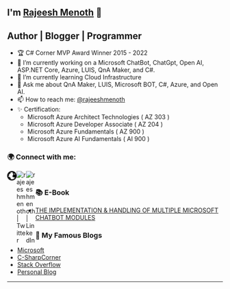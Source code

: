 ## I'm [Rajeesh Menoth](https://rajeeshmenoth.wordpress.com/) 👋

## Author | Blogger | Programmer

- 🏆 C# Corner MVP Award Winner 2015 - 2022
- 🔭 I’m currently working on a Microsoft ChatBot, ChatGpt, Open AI, ASP.NET Core, Azure, LUIS, QnA Maker, and C#.
- 🌱 I’m currently learning Cloud Infrastructure
- 💬 Ask me about QnA Maker, LUIS, Microsoft BOT, C#, Azure, and Open AI.
- 📫 How to reach me: [@rajeeshmenoth](https://twitter.com/rajeeshmenoth)
- ✨ Certification:
     - Microsoft Azure Architect Technologies ( AZ 303 )
     - Microsoft Azure Developer Associate ( AZ 204 )
     - Microsoft Azure Fundamentals ( AZ 900 )
     - Microsoft Azure AI Fundamentals ( AI 900 )     

### 🌍 Connect with me:

[<img align="left" alt="rajeeshmenoth" width="22px" src="https://raw.githubusercontent.com/iconic/open-iconic/master/svg/globe.svg" />](https://rajeeshmenoth.wordpress.com/)
[<img align="left" alt="rajeeshmenoth | Twitter" width="22px" src="https://cdn.jsdelivr.net/npm/simple-icons@v3/icons/twitter.svg" />](https://twitter.com/rajeeshmenoth)
[<img align="left" alt="rajeeshmenoth | LinkedIn" width="22px" src="https://cdn.jsdelivr.net/npm/simple-icons@v3/icons/linkedin.svg" />](https://in.linkedin.com/in/rajeeshmenoth)

<br />

### 📚 E-Book

* [THE IMPLEMENTATION & HANDLING OF MULTIPLE MICROSOFT CHATBOT MODULES](https://www.c-sharpcorner.com/ebooks/the-implementation-handling-of-multiple-microsoft-chatbot-modules)

### 📗 My Famous Blogs
* [Microsoft](https://social.msdn.microsoft.com/profile/rajeeshmenoth/)
* [C-SharpCorner](https://www.c-sharpcorner.com/members/rajeesh-menoth)
* [Stack Overflow](https://stackoverflow.com/users/2890048/rajeeshmenoth)
* [Personal Blog](https://rajeeshmenoth.wordpress.com/)

---
